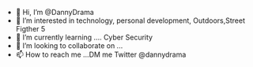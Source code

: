 - 👋 Hi, I’m @DannyDrama
- 👀 I’m interested in technology, personal development, Outdoors,Street Figther 5
- 🌱 I’m currently learning .... Cyber Security
- 💞️ I’m looking to collaborate on ...
- 📫 How to reach me ...DM me Twitter @dannydrama 

<!---
DannyDrama/DannyDrama is a ✨ special ✨ repository because its `README.md` (this file) appears on your GitHub profile.
You can click the Preview link to take a look at your changes.
--->
